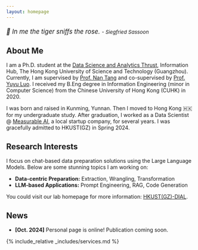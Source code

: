 ```yaml
---
layout: homepage
---
```


<div style="font-size: 1.2em; font-weight: normal; font-style: italic; margin: 20px 0;">
    <p>🌟 In me the tiger sniffs the rose. <span style="font-size: 0.8em;">- Siegfried Sassoon</span></p>
    <!-- <p>心有猛虎 细嗅蔷薇<span style="font-size: 0.8em;"> - 西格里夫·萨松</span></p> -->
</div>


## About Me

I am a Ph.D. student at the [Data Science and Analytics Thrust](https://dsa.hkust-gz.edu.cn/), Information Hub, The Hong Kong University of Science and Technology (Guangzhou). 
Currently, I am supervised by [Prof. Nan Tang](https://nantang.github.io/) and co-supervised by [Prof. Yuyu Luo](https://luoyuyu.vip/).
I received my B.Eng degree in Information Engineering (minor in Computer Science) from the Chinese University of Hong Kong (CUHK) in 2020.

I was born and raised in Kunming, Yunnan. Then I moved to Hong Kong 🇭🇰 for my undergraduate study. After graduation, I worked as a Data Scientist @ [Measurable AI](https://measurable.ai/en-US/), a local startup company, for several years. I was gracefully admitted to HKUST(GZ) in Spring 2024.

## Research Interests
I focus on chat-based data preparation solutions using the Large Language Models. Below are some stunning topics I am working on:
- **Data-centric Preparation:** Extraction, Wrangling, Transformation
- **LLM-based Applications:** Prompt Engineering, RAG, Code Generation

You could visit our lab homepage for more information: [HKUST(GZ)-DIAL](https://github.com/HKUSTDial).

## News
- **[Oct. 2024]** Personal page is online! Publication coming soon.

<!-- {% include_relative _includes/publications.md %} -->

{% include_relative _includes/services.md %}